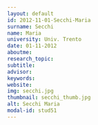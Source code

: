 ```yaml
---
layout: default 
id: 2012-11-01-Secchi-Maria
surname: Secchi
name: Maria
university: Univ. Trento
date: 01-11-2012
aboutme: 
research_topic: 
subtitle: 
advisor: 
keywords: 
website: 
img: secchi.jpg
thumbnail: secchi_thumb.jpg
alt: Secchi Maria
modal-id: stud51
---
```

